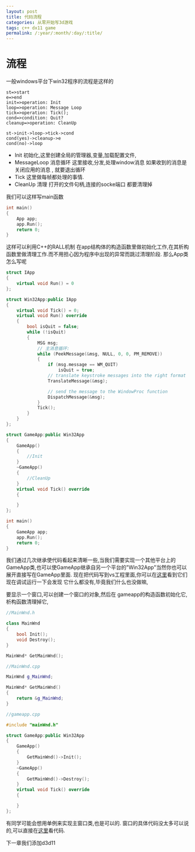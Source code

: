 ```yaml
---
layout: post
title: 代码流程
categories: 从零开始写3d游戏
tags: c++ dx11 game
permalink: /:year/:month/:day/:title/
---
```

# 流程
一般windows平台下win32程序的流程是这样的

```flow
st=>start
e=>end
init=>operation: Init
loop=>operation: Message Loop
tick=>operation: Tick();
cond=>condition: Quit?
cleanup=>operation: CleanUp

st->init->loop->tick->cond
cond(yes)->cleanup->e
cond(no)->loop

```

- Init 初始化,这里创建全局的管理器,变量,加载配置文件,
- MessageLoop 消息循环 这里接收,分发,处理window消息 如果收到的消息是关闭应用的消息 , 就要退出循环
- Tick 这里做每帧都处理的事情.
- CleanUp 清理 打开的文件句柄,连接的socke端口 都要清理掉

我们可以这样写main函数

```C++
int main()
{
    App app;
    app.Run();
    return 0;
}
```

这样可以利用C++的RALL机制 在app结构体的构造函数里做初始化工作,在其析构函数里做清理工作.而不用担心因为程序中出现的异常而跳过清理阶段.
那么App类怎么写呢

```C++
struct IApp
{
    virtual void Run() = 0
};

struct Win32App:public IApp
{
    virtual void Tick() = 0;
    virtual void Run() override
    {
        bool isQuit = false;
        while (!isQuit)
        {
            MSG msg;
            // 主消息循环:
            while (PeekMessage(&msg, NULL, 0, 0, PM_REMOVE))
            {
                if (msg.message == WM_QUIT)
                    isQuit = true;
                // translate keystroke messages into the right format
                TranslateMessage(&msg);

                // send the message to the WindowProc function
                DispatchMessage(&msg);
            }
            Tick();
        }
    }
};

struct GameApp:public Win32App
{
    GameApp()
    {
        //Init
    }
    ~GameApp()
    {
        //CleanUp
    }
    virtual void Tick() override
    {

    }
};

int main()
{
    GameApp app;
    app.Run();
    return 0;
}

```

我们通过几次继承使代码看起来清晰一些,当我们需要实现一个其他平台上的GameApp类,也可以使GameApp继承自另一个平台的"Win32App"当然你也可以展开直接写在GameApp里面.
现在把代码写到vs工程里面,你可以在[这里](https://github.com/lfyjnui/game/tree/8ceb3a5a595c9a0c7927a70814347177a351f2e3)看到它们
现在调试运行一下会发现 它什么都没有,毕竟我们什么也没做嘛,

要显示一个窗口,可以创建一个窗口的对象,然后在 gameapp的构造函数初始化它, 析构函数清理掉它,


```C++
//MainWnd.h

class MainWnd
{
    bool Init();
    void Destroy();
}

MainWnd* GetMainWnd();

//MainWnd.cpp

MainWnd g_MainWnd;

MainWnd* GetMainWnd()
{
    return &g_MainWnd;
}

//gameapp.cpp

#include "mainWnd.h"

struct GameApp:public Win32App
{
    GameApp()
    {
        GetMainWnd()->Init();
    }
    ~GameApp()
    {
        GetMainWnd()->Destroy();
    }
    virtual void Tick() override
    {

    }
};

```

有同学可能会想用单例来实现主窗口类,也是可以的.
窗口的具体代码没太多可以说的,可以直接在[这里](https://github.com/lfyjnui/game/tree/0ad3eec3994f030f6f6c344777387b4ccb76154d)看代码.

下一章我们添加d3d11

